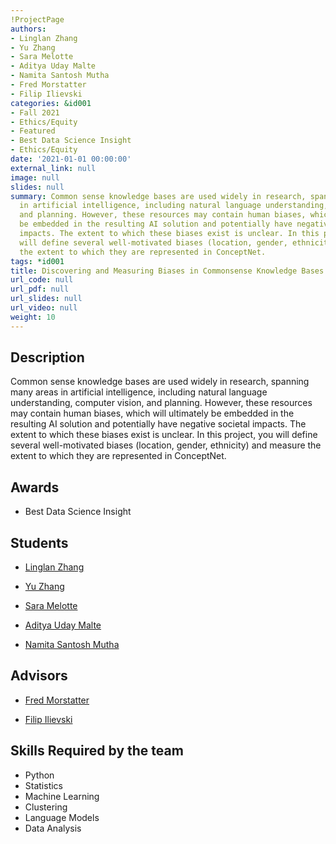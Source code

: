 ```yaml
---
!ProjectPage
authors:
- Linglan Zhang
- Yu Zhang
- Sara Melotte
- Aditya Uday Malte
- Namita Santosh Mutha
- Fred Morstatter
- Filip Ilievski
categories: &id001
- Fall 2021
- Ethics/Equity
- Featured
- Best Data Science Insight
- Ethics/Equity
date: '2021-01-01 00:00:00'
external_link: null
image: null
slides: null
summary: Common sense knowledge bases are used widely in research, spanning many areas
  in artificial intelligence, including natural language understanding, computer vision,
  and planning. However, these resources may contain human biases, which will ultimately
  be embedded in the resulting AI solution and potentially have negative societal
  impacts. The extent to which these biases exist is unclear. In this project, you
  will define several well-motivated biases (location, gender, ethnicity) and measure
  the extent to which they are represented in ConceptNet.
tags: *id001
title: Discovering and Measuring Biases in Commonsense Knowledge Bases
url_code: null
url_pdf: null
url_slides: null
url_video: null
weight: 10
---
```

## Description

Common sense knowledge bases are used widely in research, spanning many areas in artificial intelligence, including natural language understanding, computer vision, and planning. However, these resources may contain human biases, which will ultimately be embedded in the resulting AI solution and potentially have negative societal impacts. The extent to which these biases exist is unclear. In this project, you will define several well-motivated biases (location, gender, ethnicity) and measure the extent to which they are represented in ConceptNet.



## Awards
* Best Data Science Insight





## Students

* [Linglan Zhang](../../../author/linglan-zhang)

* [Yu Zhang](../../../author/yu-zhang)

* [Sara Melotte](../../../author/sara-melotte)

* [Aditya Uday Malte](../../../author/aditya-uday-malte)

* [Namita Santosh Mutha](../../../author/namita-santosh-mutha)

## Advisors

* [Fred Morstatter](../../../author/fred-morstatter)

* [Filip Ilievski](../../../author/filip-ilievski)

## Skills Required by the team


* Python
* Statistics
* Machine Learning
* Clustering
* Language Models
* Data Analysis